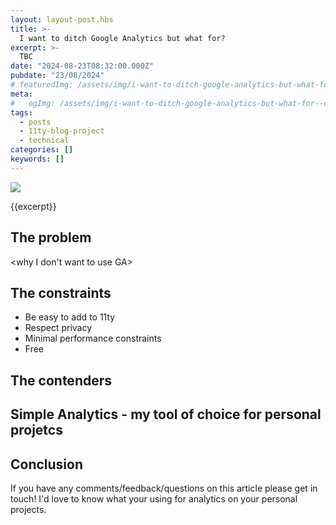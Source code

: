 ```yaml
---
layout: layout-post.hbs
title: >-
  I want to ditch Google Analytics but what for?
excerpt: >-
  TBC
date: "2024-08-23T08:32:00.000Z"
pubdate: "23/08/2024"
# featuredImg: /assets/img/i-want-to-ditch-google-analytics-but-what-for--featured-img.webp
meta:
#   ogImg: /assets/img/i-want-to-ditch-google-analytics-but-what-for--og-img.jpg
tags:
  - posts
  - 11ty-blog-project
  - technical
categories: []
keywords: []
---
```


<!-- *[FE]: Front-End -->

![]({{featuredImg}})

{{excerpt}}

<some text>

## The problem
<why I don't want to use GA>

## The constraints
* Be easy to add to 11ty
* Respect privacy
* Minimal performance constraints  
* Free

## The contenders

## Simple Analytics - my tool of choice for personal projetcs

## Conclusion
If you have any comments/feedback/questions on this article please get in touch! I'd love to know what your using for analytics on your personal projects.
